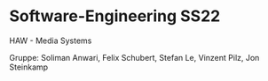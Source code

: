 # Software-Engineering SS22
HAW - Media Systems

Gruppe:
Soliman Anwari, 
Felix Schubert,
Stefan Le,
Vinzent Pilz,
Jon Steinkamp
